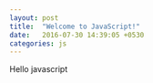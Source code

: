 ```yaml
---
layout: post
title:  "Welcome to JavaScript!"
date:   2016-07-30 14:39:05 +0530
categories: js
---
```

Hello javascript
